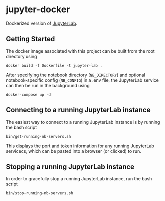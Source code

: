 # jupyter-docker

Dockerized version of [JupyterLab](https://jupyterlab.readthedocs.io/en/stable/getting_started/overview.html).

## Getting Started

The docker image associated with this project can be built from the root directory using
```
docker build -f Dockerfile -t jupyter-lab .
```

After specifying the notebook directory (`NB_DIRECTORY`) and optional notebook-specific
config (`NB_CONFIG`) in a .env file, the JupyterLab service can then be run in the background using
```
docker-compose up -d
```

## Connecting to a running JupyterLab instance

The easiest way to connect to a running JupyterLab instance is by running the bash script
```
bin/get-running-nb-servers.sh
```
This displays the port and token information for any running JupyterLab servicecs, which
can be pasted into a browser (or clicked) to run.

## Stopping a running JupyterLab instance

In order to gracefully stop a running JupyterLab instance, run the bash script
```
bin/stop-running-nb-servers.sh
```

